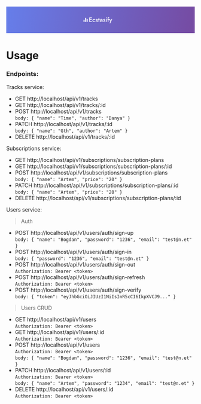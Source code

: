 ![Ecstasify banner](./client/public/banner.png)

# Usage

### Endpoints:

Tracks service:

- GET http://localhost/api/v1/tracks
- GET http://localhost/api/v1/tracks/:id
- POST http://localhost/api/v1/tracks <br>
  `body: {
    "name": "Time",
    "author": "Danya"
}`
- PATCH http://localhost/api/v1/tracks/:id <br>
  `body: {
    "name": "Gth",
    "author": "Artem"
}`
- DELETE http://localhost/api/v1/tracks/:id <br>

Subscriptions service:

- GET http://localhost/api/v1/subscriptions/subscription-plans
- GET http://localhost/api/v1/subscriptions/subscription-plans/:id
- POST http://localhost/api/v1/subscriptions/subscription-plans <br>
  `body: {
    "name": "Artem",
    "price": "20"
}`
- PATCH http://localhost/api/v1/subscriptions/subscription-plans/:id <br>
  `body: {
    "name": "Artem",
    "price": "20"
}`
- DELETE http://localhost/api/v1/subscriptions/subscription-plans/:id

Users service:

> Auth

- POST http://localhost/api/v1/users/auth/sign-up <br>
  `body: {
    "name": "Bogdan",
    "password": "1236",
    "email": "test@n.et"
}`
- POST http://localhost/api/v1/users/auth/sign-in <br>
  `body: {
    "password": "1236",
    "email": "test@n.et"
}`
- POST http://localhost/api/v1/users/auth/sign-out <br>
  `Authorization: Bearer <token>`
- POST http://localhost/api/v1/users/auth/sign-refresh <br>
  `Authorization: Bearer <token>`
- POST http://localhost/api/v1/users/auth/sign-verify <br>
  `body: {
    "token": "eyJhbGciOiJIUzI1NiIsInR5cCI6IkpXVCJ9..."
}`

> Users CRUD

- GET http://localhost/api/v1/users <br>
  `Authorization: Bearer <token>`
- GET http://localhost/api/v1/users/:id <br>
  `Authorization: Bearer <token>`
- POST http://localhost/api/v1/users <br>
  `Authorization: Bearer <token>` <br>
  `body: {
    "name": "Bogdan",
    "password": "1236",
    "email": "test@n.et"
}`
- PATCH http://localhost/api/v1/users/:id <br>
  `Authorization: Bearer <token>` <br>
  `body: {
    "name": "Artem",
    "password": "1234",
    "email": "test@n.et"
}`
- DELETE http://localhost/api/v1/users/:id <br>
  `Authorization: Bearer <token>`
